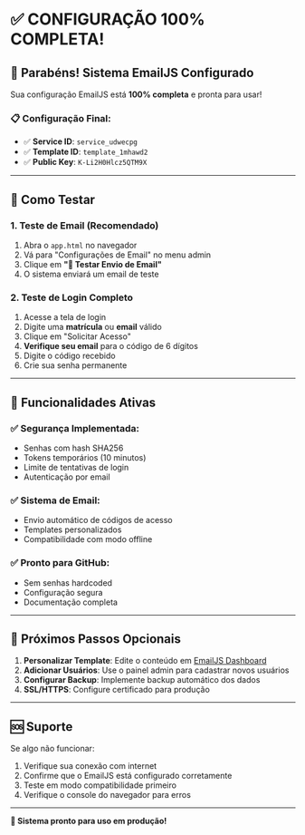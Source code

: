 # ✅ CONFIGURAÇÃO 100% COMPLETA!

## 🎉 Parabéns! Sistema EmailJS Configurado

Sua configuração EmailJS está **100% completa** e pronta para usar!

### 📋 **Configuração Final:**
- ✅ **Service ID**: `service_udwecpg`
- ✅ **Template ID**: `template_1mhawd2`
- ✅ **Public Key**: `K-Li2H0Hlcz5QTM9X`

---

## 🚀 **Como Testar**

### 1. **Teste de Email** (Recomendado)
1. Abra o `app.html` no navegador
2. Vá para "Configurações de Email" no menu admin
3. Clique em **"🎯 Testar Envio de Email"**
4. O sistema enviará um email de teste

### 2. **Teste de Login Completo**
1. Acesse a tela de login
2. Digite uma **matrícula** ou **email** válido
3. Clique em "Solicitar Acesso"
4. **Verifique seu email** para o código de 6 dígitos
5. Digite o código recebido
6. Crie sua senha permanente

---

## 🔧 **Funcionalidades Ativas**

### ✅ **Segurança Implementada:**
- Senhas com hash SHA256
- Tokens temporários (10 minutos)
- Limite de tentativas de login
- Autenticação por email

### ✅ **Sistema de Email:**
- Envio automático de códigos de acesso
- Templates personalizados
- Compatibilidade com modo offline

### ✅ **Pronto para GitHub:**
- Sem senhas hardcoded
- Configuração segura
- Documentação completa

---

## 📝 **Próximos Passos Opcionais**

1. **Personalizar Template**: Edite o conteúdo em [EmailJS Dashboard](https://dashboard.emailjs.com/admin/templates)
2. **Adicionar Usuários**: Use o painel admin para cadastrar novos usuários
3. **Configurar Backup**: Implemente backup automático dos dados
4. **SSL/HTTPS**: Configure certificado para produção

---

## 🆘 **Suporte**

Se algo não funcionar:
1. Verifique sua conexão com internet
2. Confirme que o EmailJS está configurado corretamente
3. Teste em modo compatibilidade primeiro
4. Verifique o console do navegador para erros

---

**🎯 Sistema pronto para uso em produção!**